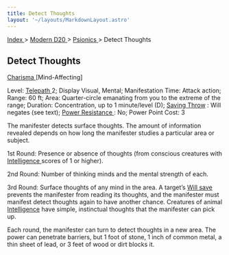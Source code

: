 ```yaml
---
title: Detect Thoughts
layout: '~/layouts/MarkdownLayout.astro'
---
```


[ Index ](/) > [ Modern D20 ](/modern.d20.srd) > [ Psionics ](/modern.d20.srd/psionics) > Detect Thoughts

##  Detect Thoughts

[ Charisma ](/modern.d20.srd/basics/ability.scores) [Mind-Affecting]

Level: [ Telepath ](/modern.d20.srd/classes/advanced/telepath) 2; Display
Visual, Mental; Manifestation Time: Attack action; Range: 60 ft; Area:
Quarter-circle emanating from you to the extreme of the range; Duration:
Concentration, up to 1 minute/level (D); [ Saving Throw](/modern.d20.srd/basics/saving.throws) : Will negates (see text); [ Power Resistance ](/modern.d20.srd/special.abilities/power.resistance) : No; Power
Point Cost: 3

The manifester detects surface thoughts. The amount of information revealed
depends on how long the manifester studies a particular area or subject.

1st Round: Presence or absence of thoughts (from conscious creatures with [Intelligence ](/modern.d20.srd/basics/ability.scores) scores of 1 or higher).

2nd Round: Number of thinking minds and the mental strength of each.

3rd Round: Surface thoughts of any mind in the area. A target’s [ Will save](/modern.d20.srd/basics/saving.throws) prevents the manifester from reading
its thoughts, and the manifester must manifest detect thoughts again to have
another chance. Creatures of animal [ Intelligence](/modern.d20.srd/basics/ability.scores) have simple, instinctual thoughts
that the manifester can pick up.

Each round, the manifester can turn to detect thoughts in a new area. The
power can penetrate barriers, but 1 foot of stone, 1 inch of common metal, a
thin sheet of lead, or 3 feet of wood or dirt blocks it.

